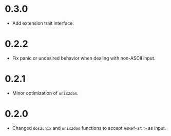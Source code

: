 # 0.3.0
- Add extension trait interface.

# 0.2.2
- Fix panic or undesired behavior when dealing with non-ASCII input.

# 0.2.1
- Minor optimization of `unix2dos`.

# 0.2.0
- Changed `dos2unix` and `unix2dos` functions to accept `AsRef<str>` as input.
